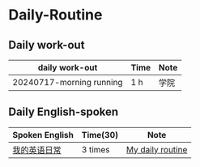 # Daily-Routine

## Daily work-out
  |daily work-out|Time|Note|
  | --- | --- | --- |
  |20240717-morning running|1 h|学院|

## Daily English-spoken
  |Spoken English|Time(30)|Note|
  | --- | --- | --- |
  |[我的英语日常](https://www.youtube.com/watch?v=7J96ESznKMQ&t=56s)|3 times|[My daily routine](https://github.com/qinlover/Daily-Routine/blob/main/01_Spoken_English/01%20My%20daily%20routine)|

